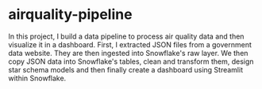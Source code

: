 # airquality-pipeline
In this project, I build a data pipeline to process air quality data and then visualize it in a dashboard. First, I extracted JSON files from a government data website. They are then ingested into Snowflake's raw layer. We then copy JSON data into Snowflake's tables, clean and transform them, design star schema models and then finally create a dashboard using Streamlit within Snowflake.
